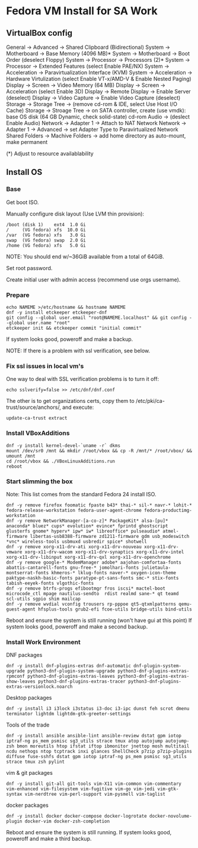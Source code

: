 # Fedora VM Install for SA Work

## VirtualBox config

General -> Advanced -> Shared Clipboard (Bidirectional)
System -> Motherboard -> Base Memory (4096 MB)*
System -> Motherboard -> Boot Order (deselect Floppy)
System -> Processor -> Processors (2)*
System -> Processor -> Extended Features (select Enable PAE/NX)
System -> Acceleration -> Paravirtualization Interface (KVM)
System -> Acceleration -> Hardware Virtulization (select Enable VT-x/AMD-V & Enable Nested Paging)
Display -> Screen -> Video Memory (64 MB)
Display -> Screen -> Acceleration (select Enable 3D)
Display -> Remote Display -> Enable Server (deselect)
Display -> Video Capture -> Enable Video Capture (deselect)
Storage -> Storage Tree -> (remove cd-rom & IDE, select Use Host I/O Cache)
Storage -> Stroage Tree -> on SATA controller, create (use vmdk):
    base OS disk (64 GB Dynamic, check solid-state)
    cd-rom 
Audio -> (deslect Enable Audio)
Network -> Adapter 1 -> Attach to NAT Network
Network -> Adapter 1 -> Advanced -> set Adapter Type to Paravirtualized Network
Shared Folders -> Machive Folders -> add home directory as auto-mount, make permanent

(*) Adjust to resource availablability

## Install OS

### Base

Get boot ISO.

Manually configure disk layout (Use LVM thin provision):

    /boot (disk 1)    ext4  1.0 Gi
    /     (VG fedora) xfs  10.0 Gi
    /var  (VG fedora) xfs   3.0 Gi
    swap  (VG fedora) swap  2.0 Gi
    /home (VG fedora) xfs   5.0 Gi

NOTE: You should end w/~36GiB available from a total of 64GiB.

Set root password.

Create initial user with admin access (recommend use orgs username).

### Prepare

    echo NAMEME >/etc/hostname && hostname NAMEME
    dnf -y install etckeeper etckeeper-dnf
    git config --global user.email "root@NAMEME.localhost" && git config --global user.name "root"
    etckeeper init && etckeeper commit "initial commit"

If system looks good, poweroff and make a backup.

NOTE: If there is a problem with ssl verification, see below.

### Fix ssl issues in local vm's 

One way to deal with SSL verification problems is to turn it off:

    echo sslverify=false >> /etc/dnf/dnf.conf

The other is to get organizations certs, copy them to /etc/pki/ca-trust/source/anchors/, and execute:

    update-ca-trust extract

### Install VBoxAdditions

    dnf -y install kernel-devel-`uname -r` dkms
    mount /dev/sr0 /mnt && mkdir /root/vbox && cp -R /mnt/* /root/vbox/ && umount /mnt
    cd /root/vbox && ./VBoxLinuxAdditions.run
    reboot

### Start slimming the box

Note: This list comes from the standard Fedora 24 install ISO. 

    dnf -y remove firefox foomatic fpaste b43* thai-* sil-* navr-* lohit-* fedora-release-workstation fedora-user-agent-chrome fedora-productimg-workstation 
    dnf -y remove NetworkManager-[a-co-z]* PackageKit* alsa-[pu]* anaconda* bluez* cups* evolution* evince* fprintd ghostscript glusterfs gnome* hyperv* ipw* iw* libreoffice* pulseaudio* atmel-firmware libertas-usb8388-firmware zd1211-firmware gdm usb_modeswitch *vnc* wireless-tools usbmuxd usbredir spice* shotwell 
    dnf -y remove xorg-x11-drv-ati xorg-x11-drv-nouveau xorg-x11-drv-vmware xorg-x11-drv-wacom xorg-x11-drv-synaptics xorg-x11-drv-intel xorg-x11-drv-libinput xorg-x11-drv-qxl xorg-x11-drv-openchrome
    dnf -y remove google-* ModemManager adobe* aajohan-comfortaa-fonts abattis-cantarell-fonts gnu-free-* jomolhari-fonts julietaula-montserrat-fonts khmeros-* lklug-fonts naver-* oxygen-icon-theme paktype-naskh-basic-fonts paratype-pt-sans-fonts smc-* stix-fonts tabish-eeyek-fonts vlgothic-fonts
    dnf -y remove btrfs-progs efibootmgr fros iscsi* mactel-boot microcode_ctl mpage nautilus-sendto  rdist realmd sane-* qt teamd  scl-utils sgpio shim mailcap 
    dnf -y remove wvdial vconfig trousers rp-pppoe qt5-qtxmlpatterns qemu-guest-agent hfsplus-tools grub2-efi fcoe-utils bridge-utils bind-utils 

Reboot and ensure the system is still running (won't have gui at this point)
If system looks good, poweroff and make a second backup.

### Install Work Environment

DNF packages

    dnf -y install dnf-plugins-extras dnf-automatic dnf-plugin-system-upgrade python3-dnf-plugin-system-upgrade python3-dnf-plugins-extras-rpmconf python3-dnf-plugins-extras-leaves python3-dnf-plugins-extras-show-leaves python3-dnf-plugins-extras-tracer python3-dnf-plugins-extras-versionlock.noarch

Desktop packages

    dnf -y install i3 i3lock i3status i3-doc i3-ipc dunst feh scrot dmenu terminator lightdm lightdm-gtk-greeter-settings

Tools of the trade

    dnf -y install ansible ansible-lint ansible-review dstat gpm iotop iptraf-ng ps_mem psmisc sg3_utils strace tmux atop autojump autojump-zsh bmon moreutils htop ifstat iftop ibmonitor jnettop mosh multitail ncdu nethogs ntop tcptrack inxi glances ShellCheck p7zip p7zip-plugins diffuse fuse-sshfs dstat gpm iotop iptraf-ng ps_mem psmisc sg3_utils strace tmux zsh pylint

vim & git packages

    dnf -y install git-all git-tools vim-X11 vim-common vim-commentary vim-enhanced vim-filesystem vim-fugitive vim-go vim-jedi vim-gtk-syntax vim-nerdtree vim-perl-support vim-pysmell vim-taglist

docker packages

    dnf -y install docker docker-compose docker-logrotate docker-novolume-plugin docker-vim docker-zsh-completion


Reboot and ensure the system is still running.
If system looks good, poweroff and make a third backup.


